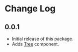 # Change Log

## 0.0.1
- Initial release of this package.
- Adds [Tree](./src/tree/README.md) component.
